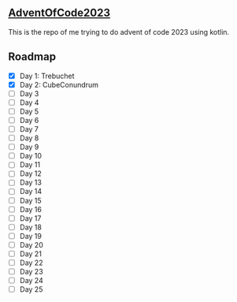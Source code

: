 ## [AdventOfCode2023](https://adventofcode.com/2023)

This is the repo of me trying to do advent of code 2023 using kotlin.

## Roadmap
- [x] Day 1: Trebuchet
- [x] Day 2: CubeConundrum
- [ ] Day 3
- [ ] Day 4
- [ ] Day 5
- [ ] Day 6
- [ ] Day 7
- [ ] Day 8
- [ ] Day 9
- [ ] Day 10
- [ ] Day 11
- [ ] Day 12
- [ ] Day 13
- [ ] Day 14
- [ ] Day 15
- [ ] Day 16
- [ ] Day 17
- [ ] Day 18
- [ ] Day 19
- [ ] Day 20
- [ ] Day 21
- [ ] Day 22
- [ ] Day 23
- [ ] Day 24
- [ ] Day 25